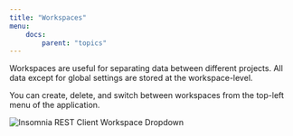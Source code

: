 ```yaml
---
title: "Workspaces"
menu:
    docs:
        parent: "topics"
---
```


Workspaces are useful for separating data between different projects. All data except for global
settings are stored at the workspace-level.

You can create, delete, and switch between workspaces from the top-left menu of the application.

![Insomnia REST Client Workspace Dropdown](/images/docs/workspace-dropdown.png)